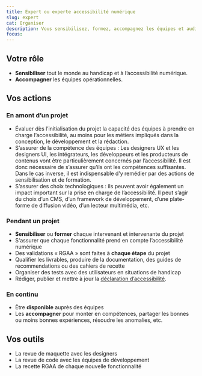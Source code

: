 ```yaml
---
title: Expert ou experte accessibilité numérique
slug: expert
cat: Organiser
description: Vous sensibilisez, formez, accompagnez les équipes et auditez les sites et applications web
focus:
---
```


## Votre rôle

* **Sensibiliser** tout le monde au handicap et à l’accessibilité numérique.
* **Accompagner** les équipes opérationnelles.

## Vos actions 

### En amont d’un projet

* Évaluer dès l’initialisation du projet la capacité des équipes à prendre en charge l’accessibilité, au moins pour les métiers impliqués dans la conception, le développement et la rédaction.
* S’assurer de la compétence des équipes : Les designers UX et les designers UI, les intégrateurs, les développeurs et les producteurs de contenus vont être particulièrement concernés par l’accessibilité. Il est donc nécessaire de s’assurer qu’ils ont les compétences suffisantes. Dans le cas inverse, il est indispensable d’y remédier par des actions de sensibilisation et de formation. 
* S’assurer des choix technologiques : ils peuvent avoir également un impact important sur la prise en charge de l’accessibilité. Il peut s’agir du choix d’un CMS, d’un framework de développement, d’une plate-forme de diffusion vidéo, d’un lecteur multimédia, etc. 

### Pendant un projet

* **Sensibiliser** ou **former** chaque intervenant et intervenante du projet
* S‘assurer que chaque fonctionnalité prend en compte l’accessibilité numérique
* Des validations « RGAA » sont faites à **chaque étape** du projet
* Qualifier les livrables, produire de la documentation, des guides de recommendations ou des cahiers de recette
* Organiser des tests avec des utilisateurs en situations de handicap
* Rédiger, publier et mettre à jour la [déclaration d’accessibilité](/outils/exemple-declaration-acessibilite/).

### En continu

* Être **disponible** auprès des équipes
* Les **accompagner** pour monter en compétences, partager les bonnes ou moins bonnes expériences, résoudre les anomalies, etc.

## Vos outils

* La revue de maquette avec les designers
* La revue de code avec les équipes de développement
* La recette RGAA de chaque nouvelle fonctionnalité

